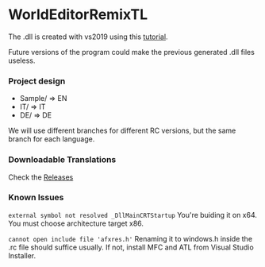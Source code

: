 # WorldEditorRemixTL

The .dll is created with vs2019 using this [tutorial](https://docs.microsoft.com/en-us/cpp/build/creating-a-resource-only-dll).

Future versions of the program could make the previous generated .dll files useless.

### Project design
- Sample/ => EN
- IT/ => IT
- DE/ => DE

We will use different branches for different RC versions, but the same branch for each language.

### Downloadable Translations
Check the [Releases](https://github.com/martysama0134/WorldEditorRemixTL/releases)

### Known Issues
`external symbol not resolved _DllMainCRTStartup`
You're buiding it on x64. You must choose architecture target x86.

`cannot open include file 'afxres.h'`
Renaming it to windows.h inside the .rc file should suffice usually. If not, install MFC and ATL from Visual Studio Installer.
